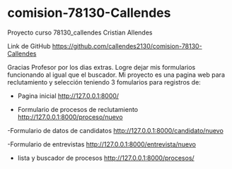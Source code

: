 # comision-78130-Callendes
Proyecto curso 78130_callendes
Cristian Allendes
 
Link de GitHub
https://github.com/callendes2130/comision-78130-Callendes

Gracias Profesor por los dias extras. Logre dejar mis formularios funcionando al igual que el buscador.
Mi proyecto es una pagina web para reclutamiento y selección teniendo 3 fomularios para registros de:
- Pagina inicial
   http://127.0.0.1:8000/
  
- Formulario de procesos de reclutamiento
   http://127.0.0.1:8000/proceso/nuevo

 -Formulario de datos de candidatos
   http://127.0.0.1:8000/candidato/nuevo

 -Formulario de entrevistas
   http://127.0.0.1:8000/entrevista/nuevo

 - lista y buscador de procesos
   http://127.0.0.1:8000/procesos/
